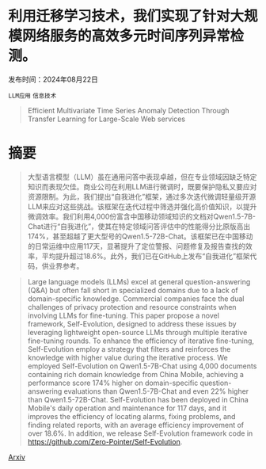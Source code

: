 # 利用迁移学习技术，我们实现了针对大规模网络服务的高效多元时间序列异常检测。

发布时间：2024年08月22日

`LLM应用` `信息技术`

> Efficient Multivariate Time Series Anomaly Detection Through Transfer Learning for Large-Scale Web services

# 摘要

> 大型语言模型（LLM）虽在通用问答中表现卓越，但在专业领域因缺乏特定知识而表现欠佳。商业公司在利用LLM进行微调时，既要保护隐私又要应对资源限制。为此，我们提出“自我进化”框架，通过多次迭代微调轻量级开源LLM来应对这些挑战。该框架在迭代过程中筛选并强化高价值知识，以提升微调效率。我们利用4,000份富含中国移动领域知识的文档对Qwen1.5-7B-Chat进行“自我进化”，使其在特定领域问答评估中的性能得分比原版高出174%，甚至超越了更大型号的Qwen1.5-72B-Chat。该框架已在中国移动的日常运维中应用117天，显著提升了定位警报、问题修复及报告查找的效率，平均提升超过18.6%。此外，我们已在GitHub上发布“自我进化”框架代码，供业界参考。

> Large language models (LLMs) excel at general question-answering (Q&A) but often fall short in specialized domains due to a lack of domain-specific knowledge. Commercial companies face the dual challenges of privacy protection and resource constraints when involving LLMs for fine-tuning. This paper propose a novel framework, Self-Evolution, designed to address these issues by leveraging lightweight open-source LLMs through multiple iterative fine-tuning rounds. To enhance the efficiency of iterative fine-tuning, Self-Evolution employ a strategy that filters and reinforces the knowledge with higher value during the iterative process. We employed Self-Evolution on Qwen1.5-7B-Chat using 4,000 documents containing rich domain knowledge from China Mobile, achieving a performance score 174% higher on domain-specific question-answering evaluations than Qwen1.5-7B-Chat and even 22% higher than Qwen1.5-72B-Chat. Self-Evolution has been deployed in China Mobile's daily operation and maintenance for 117 days, and it improves the efficiency of locating alarms, fixing problems, and finding related reports, with an average efficiency improvement of over 18.6%. In addition, we release Self-Evolution framework code in https://github.com/Zero-Pointer/Self-Evolution.

[Arxiv](https://arxiv.org/abs/2408.12247)